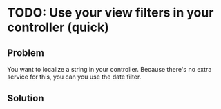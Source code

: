 # TODO: Use your view filters in your controller (quick)

## Problem

You want to localize a string in your controller. Because there's no extra service for this,
you can you use the date filter.

## Solution